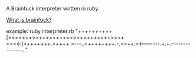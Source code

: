 A Brainfuck interpreter written in ruby.

[What is brainfuck?](http://en.wikipedia.org/wiki/Brainfuck)

example:
	ruby interpreter.rb "++++++++++[>++++++>+++++++++++>++++++++++>+++<<<<-]>+++++++.>++++.>---..<++++++++.-.>>++.<<------.+.+.---------------.."
